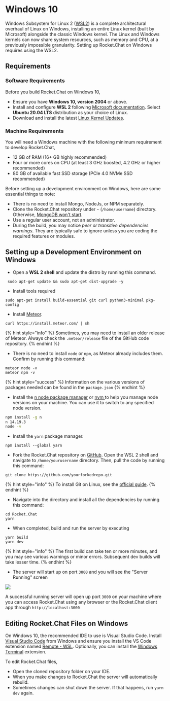 # Windows 10

Windows Subsystem for Linux 2 ([WSL2](https://docs.microsoft.com/en-us/windows/wsl/wsl2-index)) is a complete architectural overhaul of Linux on Windows, installing an entire Linux kernel (built by Microsoft) alongside the classic Windows kernel. The Linux and Windows kernels can now share system resources, such as memory and CPU, at a previously impossible granularity. Setting up Rocket.Chat on Windows requires using the WSL2.

## Requirements

### Software Requirements

Before you build Rocket.Chat on Windows 10,

* Ensure you have **Windows 10, version 2004** or above.
* Install and configure **WSL 2** following [Microsoft documentation](https://docs.microsoft.com/en-us/windows/wsl/install-win10).  Select **Ubuntu 20.04 LTS** distribution as your choice of Linux.
* Download and install the latest [Linux Kernel Updates](https://docs.microsoft.com/en-us/windows/wsl/wsl2-kernel).

### Machine Requirements

You will need a Windows machine with the following minimum requirement to develop Rocket.Chat,

* 12 GB of RAM (16+ GB highly recommended)
* Four or more cores on CPU (at least 3 GHz boosted, 4.2 GHz or higher recommended)
* 80 GB of available fast SSD storage (PCIe 4.0 NVMe SSD recommended)

Before setting up a development environment on Windows, here are some essential things to note:

* &#x20;There is no need to install Mongo, NodeJs, or NPM separately.
* Clone the Rocket.Chat repository under `~` (`/home/username`) directory. Otherwise, [MongoDB won't start](https://stackoverflow.com/a/39278452).
* Use a regular user account, not an administrator.
* During the build, you may notice _peer or transitive dependencies warnings_. They are typically safe to ignore unless you are coding the required features or modules.

## Setting up a Development Environment on Windows

* Open a **WSL 2 shell** and update the distro by running this command.

```
 sudo apt-get update && sudo apt-get dist-upgrade -y
```

* Install tools required

```
sudo apt-get install build-essential git curl python3-minimal pkg-config
```

* Install [Meteor](https://www.meteor.com/install).

```
curl https://install.meteor.com/ | sh
```

{% hint style="info" %}
Sometimes, you may need to install an older release of Meteor. Always check the `.meteor/release` file of the GitHub code repository.
{% endhint %}

* There is no need to install `node` or `npm`, as Meteor already includes them. Confirm by running this command:

```
meteor node -v
meteor npm -v
```

{% hint style="success" %}
Information on the various versions of packages needed can be found in the `package.json`
{% endhint %}

* Install the [n node package manager](https://www.npmjs.com/package/n) or [nvm ](https://github.com/nvm-sh/nvm)to help you manage node versions on your machine. You can use it to switch to any specified node version.

```bash
npm install -g n
n 14.19.3
node -v
```

* Install the `yarn` package manager.&#x20;

```
npm install --global yarn
```

* Fork the Rocket.Chat repository on [GitHub](https://github.com/RocketChat/Rocket.Chat). Open the WSL 2 shell and navigate to `/home/yourusername`  directory.  Then, pull the code by running this command:

```
git clone https://github.com/yourforkedrepo.git
```

{% hint style="info" %}
To install Git on Linux, see the [official guide](https://git-scm.com/book/en/v2/Getting-Started-Installing-Git).
{% endhint %}

* Navigate into the directory and install all the dependencies by running this command:

```
cd Rocket.Chat
yarn
```

* When completed, build and run the server by executing

```
yarn build
yarn dev
```

{% hint style="info" %}
The first build can take ten or more minutes, and you may see various warnings or minor errors. Subsequent dev builds will take lesser time.
{% endhint %}

* The server will start up on port `3000` and you will see the "Server Running"  screen

![](<../../../.gitbook/assets/image (23).png>)

A successful running server will open up port `3000` on your machine where you can access Rocket.Chat using any browser or the Rocket.Chat client app through `http://localhost:3000`

## Editing Rocket.Chat Files on Windows

On Windows 10, the recommended IDE to use is Visual Studio Code. Install [Visual Studio Code](https://code.visualstudio.com/download) from Windows and ensure you install the VS Code extension named [Remote - WSL](https://marketplace.visualstudio.com/items?itemName=ms-vscode-remote.remote-wsl). Optionally, you can install the [Windows Terminal](https://www.microsoft.com/en-ca/p/windows-terminal-preview/9n0dx20hk701?rtc=1) extension.

To edit Rocket.Chat files,

* Open the cloned repository folder on your IDE.
* When you make changes to Rocket.Chat the server will automatically rebuild.
* Sometimes changes can shut down the server. If that happens, run `yarn dev` again.
